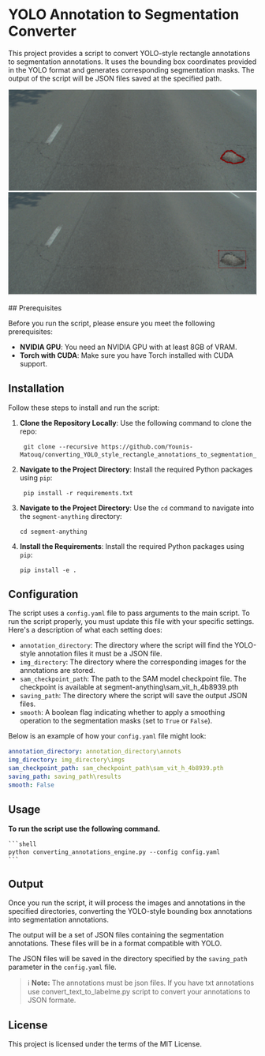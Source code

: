 # YOLO Annotation to Segmentation Converter

This project provides a script to convert YOLO-style rectangle annotations to segmentation annotations. It uses the bounding box coordinates provided in the YOLO format and generates corresponding segmentation masks. The output of the script will be JSON files saved at the specified path.

<p float="left" align="center">
  <img src="./script_output_example/example_1_seg.png" width="550" />
  <img src="./script_output_example/example_1_rect.png" width="550" /> 
</p>
## Prerequisites

Before you run the script, please ensure you meet the following prerequisites:

- **NVIDIA GPU**: You need an NVIDIA GPU with at least 8GB of VRAM.
- **Torch with CUDA**: Make sure you have Torch installed with CUDA support.


## Installation

Follow these steps to install and run the script:

1. **Clone the Repository Locally**: Use the following command to clone the repo:
   ```shell
    git clone --recursive https://github.com/Younis-Matouq/converting_YOLO_style_rectangle_annotations_to_segmentation_annotations.git
    ```

1. **Navigate to the Project Directory**: Install the required Python packages using `pip`:

   ```shell
    pip install -r requirements.txt
    ```
2. **Navigate to the Project Directory**: Use the `cd` command to navigate into the `segment-anything` directory:

    ```shell
    cd segment-anything
    ```

3. **Install the Requirements**: Install the required Python packages using `pip`:

    ```shell
    pip install -e .
    ```

## Configuration

The script uses a `config.yaml` file to pass arguments to the main script. To run the script properly, you must update this file with your specific settings. Here's a description of what each setting does:

- `annotation_directory`: The directory where the script will find the YOLO-style annotation files it must be a JSON file.
- `img_directory`: The directory where the corresponding images for the annotations are stored.
- `sam_checkpoint_path`: The path to the SAM model checkpoint file. The checkpoint is available at segment-anything\sam_vit_h_4b8939.pth
- `saving_path`: The directory where the script will save the output JSON files.
- `smooth`: A boolean flag indicating whether to apply a smoothing operation to the segmentation masks (set to `True` or `False`).

Below is an example of how your `config.yaml` file might look:

```yaml
annotation_directory: annotation_directory\annots
img_directory: img_directory\imgs
sam_checkpoint_path: sam_checkpoint_path\sam_vit_h_4b8939.pth
saving_path: saving_path\results
smooth: False
```

## Usage 
**To run the script use the following command.**

    ```shell
    python converting_annotations_engine.py --config config.yaml
    ```

## Output

Once you run the script, it will process the images and annotations in the specified directories, converting the YOLO-style bounding box annotations into segmentation annotations. 

The output will be a set of JSON files containing the segmentation annotations. These files will be in a format compatible with YOLO.

The JSON files will be saved in the directory specified by the `saving_path` parameter in the `config.yaml` file.

> :information_source: **Note:** The annotations must be json files. If you have txt annotations use convert_text_to_labelme.py script to convert your annotations to JSON formate.

## License

This project is licensed under the terms of the MIT License.


